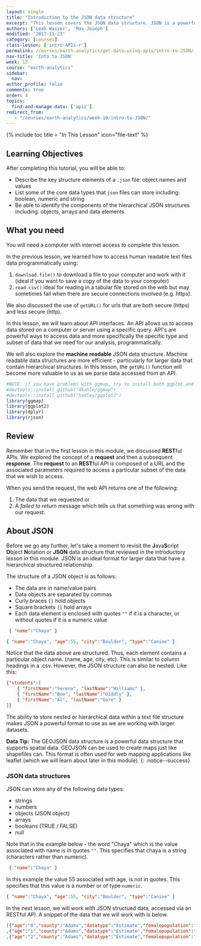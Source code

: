 ```yaml
---
layout: single
title: "Introduction to the JSON data structure"
excerpt: "This lesson covers the JSON data structure. JSON is a powerful text based format that supports hierarchical data structures. It is the core structure used to create geoJSON which is a spatial version of json that can be used to create maps. JSON is preferred for use over .csv files for data structures as it has been proven to be more efficient - particulary as data size becomes large."
authors: ['Leah Wasser', 'Max Joseph']
modified: '2017-11-23'
category: [courses]
class-lesson: ['intro-APIs-r']
permalink: /courses/earth-analytics/get-data-using-apis/intro-to-JSON/
nav-title: 'Into to JSON'
week: 13
course: "earth-analytics"
sidebar:
  nav:
author_profile: false
comments: true
order: 4
topics:
  find-and-manage-data: ['apis']
redirect_from:
   - "/courses/earth-analytics/week-10/intro-to-JSON/"
---
```



{% include toc title = "In This Lesson" icon="file-text" %}

<div class='notice--success' markdown="1">

## <i class="fa fa-graduation-cap" aria-hidden="true"></i> Learning Objectives

After completing this tutorial, you will be able to:

* Describe the key structure elements of a `.json` file: object names and values
* List some of the core data types that `json` files can store including: boolean, numeric and string
* Be able to identify the components of the hierarchical JSON structures including: objects, arrays and data elements.

## <i class="fa fa-check-square-o fa-2" aria-hidden="true"></i> What you need

You will need a computer with internet access to complete this lesson.

</div>



In the previous lesson, we learned how to access human readable text files data
programmatically using:

1. `download.file()` to download a file to your computer and work with it (ideal if you want to save a copy of the data to your computer)
1. `read.csv()` ideal for reading in a tabular file stored on the web but may sometimes fail when there are secure connections involved (e.g. https).

We also discussed the use of `getURL()` for urls that are both secure (https) and
less secure (http).

In this lesson, we will learn about API interfaces. An API allows us to access
data stored on a computer or server using a specific query. API's are powerful
ways to access data and more specifically the specific type and subset of data
that we need for our analysis, programmatically.

We will also explore the **machine readable** JSON data structure. Machine readable
data structures are more efficient - particularly for larger data that contain
hierarchical structures. In this lesson, the `getURL()`
function will become more valuable to us as we parse data accessed from an API.


```r
#NOTE: if you have problems with ggmap, try to install both ggplot and ggmap from github
#devtools::install_github("dkahle/ggmap")
#devtools::install_github("hadley/ggplot2")
library(ggmap)
library(ggplot2)
library(dplyr)
library(rjson)
```



## Review

Remember that in the first lesson in this module, we discussed **REST**ful APIs.
We explored the concept of a **request** and then a subsequent
**response**. The **request** to an **REST**ful API is composed of a URL and the
associated parameters required to access a particular subset of the data that we
wish to access.

When you send the request, the web API returns one of the following:

 1. The data that we requested or
 2. A *failed to return* message which tells us that something was wrong with our request.


## About JSON
Before we go any further, let's take a moment to revisit the **J**ava**S**cript
**O**bject **N**otation or **JSON** data structure that reviewed in the introductory
lesson in this module. JSON is an ideal format for larger data that
 have a hierarchical structured relationship.

The structure of a JSON object is as follows:

* The data are in name/value pairs
* Data objects are separated by commas
* Curly braces `{}` hold objects
* Square brackets `[]` hold arrays
* Each data element is enclosed with quotes `""` if it is a character, or without quotes if it is a numeric value

```json
 { "name":"Chaya" }
```

```json
{ "name":"Chaya", "age":55, "city":"Boulder", "type":"Canine" }
```

Notice that the data above are structured. Thus, each element contains a particular
object name. (name, age, city, etc). This is similar to column headings in a .csv.
However, the JSON structure can also be nested. Like this:

```json
{"students":[
    { "firstName":"Serena", "lastName":"Williams" },
    { "firstName":"Boe", "lastName":"Diddly" },
    { "firstName":"Al", "lastName":"Gore" }
]}
```

The ability to store nested or hierarchical data within a text file structure makes
JSON a powerful format to use as we are working with larger datasets.

<i class="fa fa-lightbulb-o" aria-hidden="true"></i> **Data Tip:** The GEOJSON
data structure is a powerful data structure that supports spatial data. GEOJSON
can be used to create maps just like shapefiles can. This format is often used
for web mapping applications like leaflet (which we will learn about later in
this module).
{: .notice--success}


### JSON data structures

JSON can store any of the following data types:

* strings
* numbers
* objects (JSON object)
* arrays
* booleans (TRUE / FALSE)
* null

Note that in the example below - the word "Chaya" which is the value associated with
name is in quotes `""`. This specifies that chaya is a string (characters rather
than numeric).

```json
 { "name":"Chaya" }
```

In this example the value 55 associated with age, is not in quotes. This specifies
that this value is a number or of type `numeric`.

```json
{ "name":"Chaya", "age":55, "city":"Boulder", "type":"Canine" }
```

In the next lesson, we will work with JSON structued data, accessed via an RESTful
API. A snippet of the data that we will work with is below.

```json
[{"age":"0","county":"Adams","datatype":"Estimate","femalepopulation":"2404","fipscode":"1","malepopulation":"2354","totalpopulation":"4758","year":"1990"}
,{"age":"1","county":"Adams","datatype":"Estimate","femalepopulation":"2375","fipscode":"1","malepopulation":"2345","totalpopulation":"4720","year":"1990"}
,{"age":"2","county":"Adams","datatype":"Estimate","femalepopulation":"2219","fipscode":"1","malepopulation":"2413","totalpopulation":"4632","year":"1990"}
```
